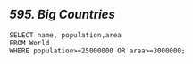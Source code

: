 *595. Big Countries*
------------------------------------------------

```
SELECT name, population,area
FROM World
WHERE population>=25000000 OR area>=3000000;
```
